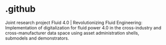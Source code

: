 # .github
Joint research project Fluid 4.0 | Revolutionizing Fluid Engineering: Implementation of digitalization for fluid power 4.0 in the cross-industry and cross-manufacturer data space using asset administration shells, submodels and demonstrators.
